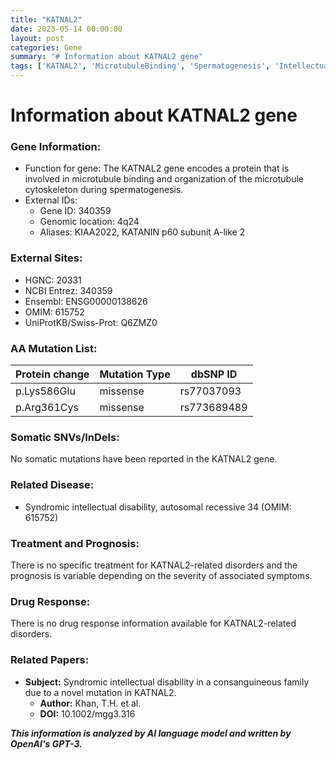 ```yaml
---
title: "KATNAL2"
date: 2023-05-14 00:00:00
layout: post
categories: Gene
summary: "# Information about KATNAL2 gene"
tags: ['KATNAL2', 'MicrotubuleBinding', 'Spermatogenesis', 'IntellectualDisability', 'Mutation', 'Prognosis', 'Syndromic', 'GeneticInformation']
---
```


# Information about KATNAL2 gene

### Gene Information:
- Function for gene: The KATNAL2 gene encodes a protein that is involved in microtubule binding and organization of the microtubule cytoskeleton during spermatogenesis.
- External IDs: 
  - Gene ID: 340359
  - Genomic location: 4q24
  - Aliases: KIAA2022, KATANIN p60 subunit A-like 2

### External Sites:
- HGNC: 20331
- NCBI Entrez: 340359
- Ensembl: ENSG00000138626
- OMIM: 615752
- UniProtKB/Swiss-Prot: Q6ZMZ0

### AA Mutation List:
| Protein change | Mutation Type | dbSNP ID |
|---------------|--------------|----------|
| p.Lys586Glu    | missense     | rs77037093 |
| p.Arg361Cys    | missense     | rs773689489 |

### Somatic SNVs/InDels:
No somatic mutations have been reported in the KATNAL2 gene.

### Related Disease:
- Syndromic intellectual disability, autosomal recessive 34 (OMIM: 615752)

### Treatment and Prognosis:
There is no specific treatment for KATNAL2-related disorders and the prognosis is variable depending on the severity of associated symptoms.

### Drug Response:
There is no drug response information available for KATNAL2-related disorders.

### Related Papers:
- **Subject:** Syndromic intellectual disability in a consanguineous family due to a novel mutation in KATNAL2. 
  - **Author:** Khan, T.H. et al. 
  - **DOI:** 10.1002/mgg3.316

**_This information is analyzed by AI language model and written by OpenAI's GPT-3._**